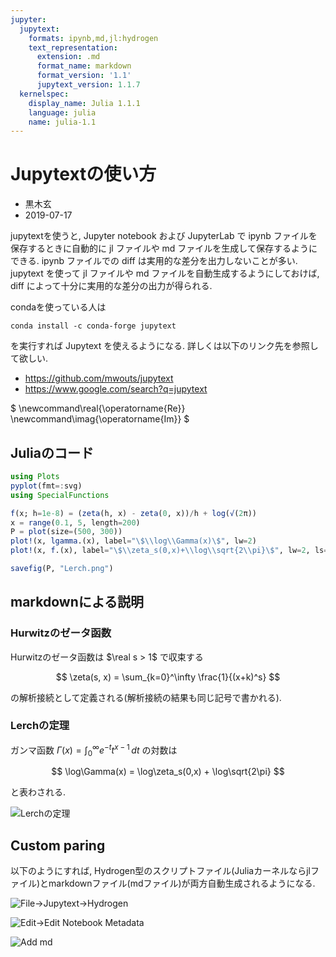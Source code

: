 ```yaml
---
jupyter:
  jupytext:
    formats: ipynb,md,jl:hydrogen
    text_representation:
      extension: .md
      format_name: markdown
      format_version: '1.1'
      jupytext_version: 1.1.7
  kernelspec:
    display_name: Julia 1.1.1
    language: julia
    name: julia-1.1
---
```


<!-- #region -->
# Jupytextの使い方

* 黒木玄
* 2019-07-17

jupytextを使うと, Jupyter notebook および JupyterLab で ipynb ファイルを保存するときに自動的に jl ファイルや md ファイルを生成して保存するようにできる. ipynb ファイルでの diff は実用的な差分を出力しないことが多い. jupytext を使って jl ファイルや md ファイルを自動生成するようにしておけば, diff によって十分に実用的な差分の出力が得られる.

condaを使っている人は

```
conda install -c conda-forge jupytext
```

を実行すれば Jupytext を使えるようになる. 詳しくは以下のリンク先を参照して欲しい.

* https://github.com/mwouts/jupytext
* https://www.google.com/search?q=jupytext

$
\newcommand\real{\operatorname{Re}}
\newcommand\imag{\operatorname{Im}}
$
<!-- #endregion -->

## Juliaのコード

```julia
using Plots
pyplot(fmt=:svg)
using SpecialFunctions

f(x; h=1e-8) = (zeta(h, x) - zeta(0, x))/h + log(√(2π))
x = range(0.1, 5, length=200)
P = plot(size=(500, 300))
plot!(x, lgamma.(x), label="\$\\log\\Gamma(x)\$", lw=2)
plot!(x, f.(x), label="\$\\zeta_s(0,x)+\\log\\sqrt{2\\pi}\$", lw=2, ls=:dash)
```

```julia
savefig(P, "Lerch.png")
```

## markdownによる説明

### Hurwitzのゼータ函数

Hurwitzのゼータ函数は $\real s > 1$ で収束する 

$$
\zeta(s, x) = \sum_{k=0}^\infty \frac{1}{(x+k)^s}
$$

の解析接続として定義される(解析接続の結果も同じ記号で書かれる).

### Lerchの定理

ガンマ函数 $\Gamma(x)=\int_0^\infty e^{-t} t^{x-1}\,dt$ の対数は

$$
\log\Gamma(x) = \log\zeta_s(0,x) + \log\sqrt{2\pi}
$$

と表わされる.


![Lerchの定理](Lerch.png)


## Custom paring

以下のようにすれば, Hydrogen型のスクリプトファイル(Juliaカーネルならjlファイル)とmarkdownファイル(mdファイル)が両方自動生成されるようになる.

![File→Jupytext→Hydrogen](jupytext_menu_hydrogen.png)

![Edit→Edit Notebook Metadata](jupytext_edit_metadata.png)

![Add md](jupytext_add_md.png)

```julia

```
